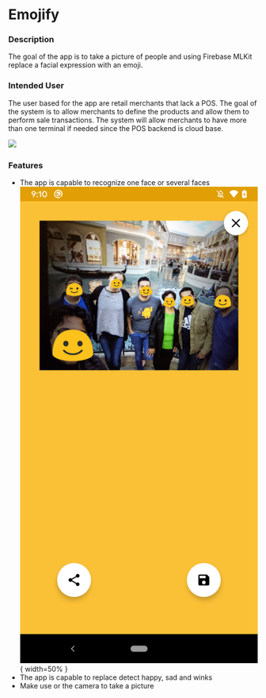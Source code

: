 # Emojify

### Description
The goal of the app is to take a picture of people and using Firebase MLKit replace a facial 
expression with an emoji.

### Intended User
The user based for the app are retail merchants that lack a POS. The goal of the system is to allow 
merchants to define the products and allow them to perform sale transactions. The system will allow 
merchants to have more than one terminal if needed since the POS backend is cloud base.

<img src="/images/demo_single_face.gif" style=" width:50% " />

### Features
- The app is capable to recognize one face or several faces
![demo_multipe_faces](/images/multiple_faces.png){ width=50% }
- The app is capable to replace detect happy, sad and winks
- Make use or the camera to take a picture
